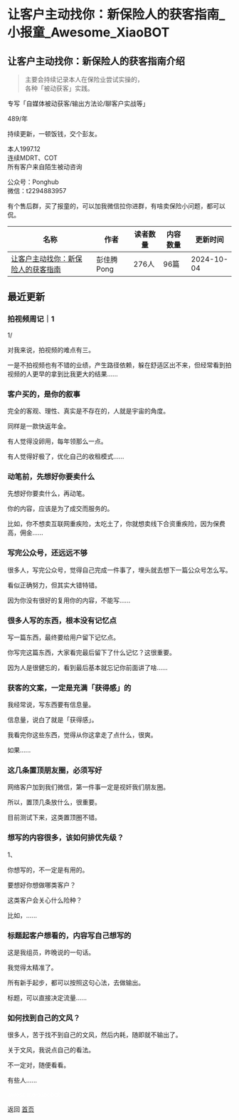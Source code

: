 # 让客户主动找你：新保险人的获客指南_小报童_Awesome_XiaoBOT

## 让客户主动找你：新保险人的获客指南介绍
> 主要会持续记录本人在保险业尝试实操的，    
各种「被动获客」实践。    
    
专写「自媒体被动获客/输出方法论/聊客户实战等」    
    
489/年    
    
持续更新，一顿饭钱，交个彭友。    
    
本人1997.12    
连续MDRT、COT    
所有客户来自陌生被动咨询    
    
公众号：Ponghub    
微信：t2294883957    
    
有个售后群，买了报童的，可以加我微信拉你进群，有啥卖保险小问题，都可以侃。  
  


|名称|作者|读者数量|内容数量|更新时间|
|---|---|---|---|---|
|[让客户主动找你：新保险人的获客指南](https://xiaobot.net/p/Ponghub?refer=0b133df9-27dc-423b-8101-639049001c13)|彭佳腾Pong|276人|96篇|2024-10-04|

## 最近更新
### 拍视频周记｜1

1/

对我来说，拍视频的难点有三。

一是不拍视频也有不错的业绩，产生路径依赖，躲在舒适区出不来，但经常看到拍视频的人更早的拿到比我更大的结果......

### 客户买的，是你的叙事

完全的客观、理性、真实是不存在的，人就是宇宙的角度。

同样是一款快返年金。

有人觉得没卵用，每年领那么一点。

有人觉得好极了，优化自己的收租模式......

### 动笔前，先想好你要卖什么

先想好你要卖什么，再动笔。

你的内容，应该是为了成交而服务的。

比如，你不想卖互联网重疾险，太吃土了，你就想卖线下合资重疾险，因为保费高，佣金......

### 写完公众号，还远远不够

很多人，写完公众号，觉得自己完成一件事了，埋头就去想下一篇公众号怎么写。

看似正确努力，但其实大错特错。

因为你没有很好的复用你的内容，不能写......

### 很多人写的东西，根本没有记忆点

写一篇东西，最终要给用户留下记忆点。

你写完这篇东西，大家看完最后留下了什么记忆？这很重要。

因为人是很健忘的，看到最后基本就忘记你前面讲了啥......

### 获客的文案，一定是充满「获得感」的

我经常说，写东西要有信息量。

信息量，说白了就是「获得感」。

我看完你这些东西，觉得从你这拿走了点什么，很爽。

如果......

### 这几条置顶朋友圈，必须写好

网络客户加到我们微信，第一件事一定是视奸我们朋友圈。

所以，置顶几条放什么，很重要。

目前测试下来，这类置顶圈不错。

### 想写的内容很多，该如何排优先级？

1、

你想写的，不一定是有用的。

要想好你想做哪类客户？

这类客户会关心什么险种？

比如，......

### 标题起客户想看的，内容写自己想写的

这是我组员，昨晚说的一句话。

我觉得太精准了。

所有新手起步，都可以按照这句心法，去做输出。

标题，可以直接决定流量......

### 如何找到自己的文风？

很多人，苦于找不到自己的文风，然后内耗，随即就不输出了。

关于文风，我说点自己的看法。

不一定对，随便看看。

有些人......


<a href="https://github.com/Reno9527/awesome-xiaobot" style="color: white; text-decoration: none;">awesome-xiaobot</a>

返回 [首页](../README.md)
